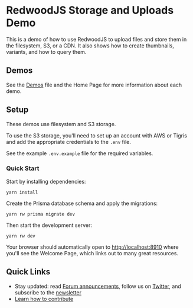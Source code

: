 # RedwoodJS Storage and Uploads Demo

This is a demo of how to use RedwoodJS to upload files and store them in the filesystem, S3, or a CDN. It also shows how to create thumbnails, variants, and how to query them.

## Demos

See the [Demos](./web/src/demos.ts) file and the Home Page for more information about each demo.

## Setup

These demos use filesystem and S3 storage.

To use the S3 storage, you'll need to set up an account with AWS or Tigris and add the appropriate credentials to the `.env` file.

See the example `.env.example` file for the required variables.

### Quick Start

Start by installing dependencies:

```
yarn install
```

Create the Prisma database schema and apply the migrations:

```
yarn rw prisma migrate dev
```

Then start the development server:

```
yarn rw dev
```

Your browser should automatically open to [http://localhost:8910](http://localhost:8910) where you'll see the Welcome Page, which links out to many great resources.


## Quick Links

- Stay updated: read [Forum announcements](https://community.redwoodjs.com/c/announcements/5), follow us on [Twitter](https://twitter.com/redwoodjs), and subscribe to the [newsletter](https://redwoodjs.com/newsletter)
- [Learn how to contribute](https://redwoodjs.com/docs/contributing)
